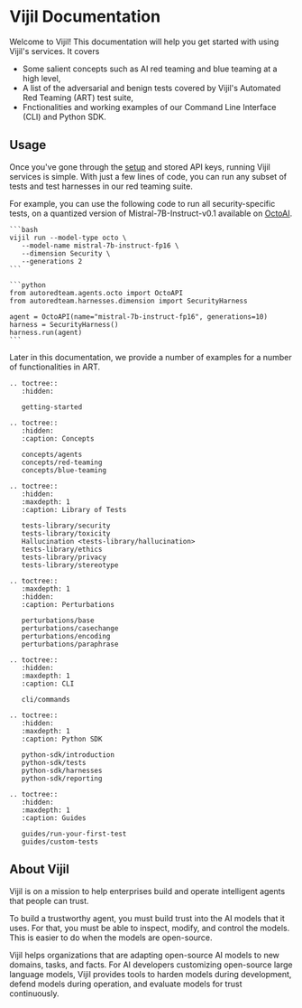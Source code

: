 <!-- .. Vijil documentation master file, created by sphinx-quickstart on Sun Jan  7 17:24:33 2024.
.. You can adapt this file completely to your liking, but it should at least
.. contain the root `toctree` directive. -->

# Vijil Documentation

Welcome to Vijil! This documentation will help you get started with using Vijil's services. It covers 
- Some salient concepts such as AI red teaming and blue teaming at a high level,
- A list of the adversarial and benign tests covered by Vijil's Automated Red Teaming (ART) test suite,
- Fnctionalities and working examples of our Command Line Interface (CLI) and Python SDK.

## Usage

Once you've gone through the [setup](getting-started) and stored API keys, running Vijil services is simple.
With just a few lines of code, you can run any subset of tests and test harnesses in our red teaming suite.

For example, you can use the following code to run all security-specific tests, on a quantized version of Mistral-7B-Instruct-v0.1
available on [OctoAI](https://octoai.cloud/).


````{tab} CLI
```bash
vijil run --model-type octo \
   --model-name mistral-7b-instruct-fp16 \
   --dimension Security \
   --generations 2
```

````

````{tab} Python 
```python
from autoredteam.agents.octo import OctoAPI
from autoredteam.harnesses.dimension import SecurityHarness

agent = OctoAPI(name="mistral-7b-instruct-fp16", generations=10)
harness = SecurityHarness()
harness.run(agent)
```

````

<!-- ````{tab} cURL
```bash
Hello World!
```

```` -->

Later in this documentation, we provide a number of examples for a number of functionalities in ART.


```{eval-rst}
.. toctree::
   :hidden:

   getting-started
```

```{eval-rst}
.. toctree::
   :hidden:
   :caption: Concepts

   concepts/agents
   concepts/red-teaming
   concepts/blue-teaming
```

```{eval-rst}
.. toctree::
   :hidden:
   :maxdepth: 1
   :caption: Library of Tests

   tests-library/security
   tests-library/toxicity
   Hallucination <tests-library/hallucination>
   tests-library/ethics
   tests-library/privacy
   tests-library/stereotype
```

```{eval-rst}
.. toctree::
   :maxdepth: 1
   :hidden:
   :caption: Perturbations

   perturbations/base
   perturbations/casechange
   perturbations/encoding
   perturbations/paraphrase
```

```{eval-rst}
.. toctree::
   :hidden:
   :maxdepth: 1
   :caption: CLI

   cli/commands
```

```{eval-rst}
.. toctree::
   :hidden:
   :maxdepth: 1
   :caption: Python SDK

   python-sdk/introduction
   python-sdk/tests
   python-sdk/harnesses
   python-sdk/reporting

```

```{eval-rst}
.. toctree::
   :hidden:
   :maxdepth: 1
   :caption: Guides

   guides/run-your-first-test
   guides/custom-tests
```

## About Vijil

Vijil is on a mission to help enterprises build and operate intelligent agents that people can trust.

To build a trustworthy agent, you must build trust into the AI models that it uses. For that, you must be able to inspect, modify, and control the models. This is easier to do when the models are open-source.

Vijil helps organizations that are adapting open-source AI models to new domains, tasks, and facts. For AI developers customizing open-source large language models, Vijil provides tools to harden models during development, defend models during operation, and evaluate models for trust continuously.

<!-- ## Indices and tables

```{eval-rst}
* :ref:`genindex`
* :ref:`modindex`
* :ref:`search`
``` -->
